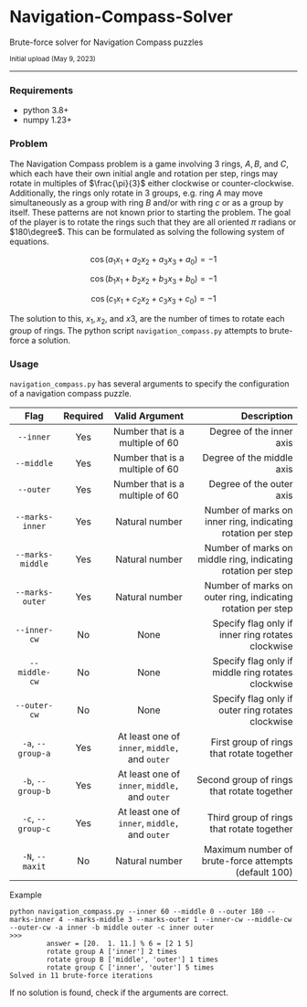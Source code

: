 # Navigation-Compass-Solver
Brute-force solver for Navigation Compass puzzles

<sub>Initial upload (May 9, 2023)</sub>

---

### Requirements

- python 3.8+
- numpy 1.23+

### Problem 

The Navigation Compass problem is a game involving 3 rings, $A, B,$ and $C$, which each have their own initial angle and rotation per step, rings may rotate in multiples of $\frac{\pi}{3}$ either clockwise or counter-clockwise. Additionally, the rings only rotate in 3 groups, e.g. ring $A$ may move simultaneously as a group with ring $B$ and/or with ring $c$ or as a group by itself. These patterns are not known prior to starting the problem. The goal of the player is to rotate the rings such that they are all oriented $\pi$ radians or $180\degree$. This can be formulated as solving the following system of equations.

$$ \cos(a_1 x_1 + a_2 x_2 + a_3 x_3 + a_0) = -1 $$

$$ \cos(b_1 x_1 + b_2 x_2 + b_3 x_3 + b_0) = -1 $$

$$ \cos(c_1 x_1 + c_2 x_2 + c_3 x_3 + c_0) = -1 $$

The solution to this, $x_1, x_2,$ and $x3$, are the number of times to rotate each group of rings. The python script `navigation_compass.py` attempts to brute-force a solution.

### Usage

`navigation_compass.py` has several arguments to specify the configuration of a navigation compass puzzle.

| Flag | Required | Valid Argument | Description |
| :--------: | :---: | :----: | ----: |
| `--inner` | Yes | Number that is a multiple of 60 | Degree of the inner axis | 
| `--middle` | Yes | Number that is a multiple of 60 | Degree of the middle axis | 
| `--outer` | Yes | Number that is a multiple of 60 | Degree of the outer axis | 
| `--marks-inner` | Yes | Natural number | Number of marks on inner ring, indicating rotation per step | 
| `--marks-middle` | Yes | Natural number | Number of marks on middle ring, indicating rotation per step | 
| `--marks-outer` | Yes | Natural number | Number of marks on outer ring, indicating rotation per step | 
| `--inner-cw` | No | None | Specify flag only if inner ring rotates clockwise | 
| `--middle-cw` | No | None | Specify flag only if middle ring rotates clockwise | 
| `--outer-cw` | No | None | Specify flag only if outer ring rotates clockwise | 
| `-a`, `--group-a` | Yes | At least one of `inner`, `middle,` and  `outer` | First group of rings that rotate together | 
| `-b`, `--group-b` | Yes | At least one of `inner`, `middle,` and  `outer` | Second group of rings that rotate together |  
| `-c`, `--group-c` | Yes | At least one of `inner`, `middle,` and  `outer` | Third group of rings that rotate together | 
| `-N`, `--maxit` | No | Natural number | Maximum number of brute-force attempts (default 100) | 

Example
```
python navigation_compass.py --inner 60 --middle 0 --outer 180 --marks-inner 4 --marks-middle 3 --marks-outer 1 --inner-cw --middle-cw --outer-cw -a inner -b middle outer -c inner outer
>>>
         answer = [20.  1. 11.] % 6 = [2 1 5]
         rotate group A ['inner'] 2 times
         rotate group B ['middle', 'outer'] 1 times
         rotate group C ['inner', 'outer'] 5 times
Solved in 11 brute-force iterations
```

If no solution is found, check if the arguments are correct.
